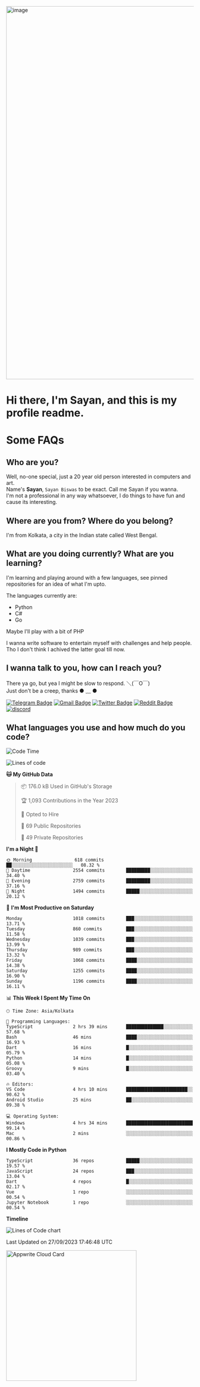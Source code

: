 <img src="https://github.com/Dank-del/Dank-del/assets/63096193/045e227e-4ef3-4c82-82b9-d22540fc40f7" alt="image" width="1000"/>


# **Hi there, I'm Sayan, and this is my profile readme.**
<!--  [![Profile views](https://gpvc.arturio.dev/dank-del)](https://github.com/dank-del) -->
# Some FAQs

## **Who are you?**

Well, no-one special, just a 20 year old person interested in computers and art. \
Name's **Sayan**, `Sayan Biswas` to be exact. Call me Sayan if you wanna. \
I'm not a professional in any way whatsoever, I do things to have fun and cause its interesting.

## **Where are you from? Where do you belong?**

I'm from Kolkata, a city in the Indian state called West Bengal.

## **What are you doing currently? What are you learning?**

I'm learning and playing around with a few languages, see pinned repositories for an idea of what I'm upto.

The languages currently are:

- Python
- C#
- Go

Maybe I'll play with a bit of PHP

I wanna write software to entertain myself with challenges and help people. \
Tho I don't think I achived the latter goal till now.

<!--## **Eww, I see a weeb profile.**

Can't help it, it's the best way to hide my face on this account
> Why do people hate weebs .-.

## **Cool, what more interests you?**

My interests are quite, weird. They're scattered all over the place. \
I've been fascinated by music and have studied it since the age of 6, I've performed on stage and on air but yeah now I've been away from that. I specialize in key instruments. \
Another thing that interests me is Media Production, aka, working with audio, video and broadcasting media.

> I just like art in general. also feeds the reason of me being obsessed with Japanese drawings (⋟ ﹏ ⋞)-->

## **I wanna talk to you, how can I reach you?**

There ya go, but yea I might be slow to respond. ＼(￣O￣) \
Just don't be a creep, thanks ● ﹏ ●

[![Telegram Badge](https://img.shields.io/badge/-dank_as_fuck-1ca0f1?style=flat-square&logo=telegram&logoColor=white&link=https://t.me/dank_as_fuck)](https://t.me/dank_as_fuck)
[![Gmail Badge](https://img.shields.io/badge/-sayan@asia.com-c14438?style=flat-square&logo=Gmail&logoColor=white&link=mailto:sayan@asia.com)](mailto:sayan@asia.com)
[![Twitter Badge](https://img.shields.io/twitter/follow/TheDankDel?style=social)](https://twitter.com/TheDankDel)
[![Reddit Badge](https://img.shields.io/reddit/user-karma/combined/dank_as_fuck_?style=social)](https://www.reddit.com/user/dank_as_fuck_/)
[![discord](https://discord-md-badge.vercel.app/api/shield/506536929152466945?style=social)](https://discordapp.com/users/506536929152466945)

## **What languages you use and how much do you code?**

<!--START_SECTION:waka-->
![Code Time](http://img.shields.io/badge/Code%20Time-1%2C217%20hrs%208%20mins-blue)

![Lines of code](https://img.shields.io/badge/From%20Hello%20World%20I%27ve%20Written-5.8%20million%20lines%20of%20code-blue)

**🐱 My GitHub Data** 

> 📦 176.0 kB Used in GitHub's Storage 
 > 
> 🏆 1,093 Contributions in the Year 2023
 > 
> 💼 Opted to Hire
 > 
> 📜 69 Public Repositories 
 > 
> 🔑 49 Private Repositories 
 > 
**I'm a Night 🦉** 

```text
🌞 Morning                618 commits         ██░░░░░░░░░░░░░░░░░░░░░░░   08.32 % 
🌆 Daytime                2554 commits        █████████░░░░░░░░░░░░░░░░   34.40 % 
🌃 Evening                2759 commits        █████████░░░░░░░░░░░░░░░░   37.16 % 
🌙 Night                  1494 commits        █████░░░░░░░░░░░░░░░░░░░░   20.12 % 
```
📅 **I'm Most Productive on Saturday** 

```text
Monday                   1018 commits        ███░░░░░░░░░░░░░░░░░░░░░░   13.71 % 
Tuesday                  860 commits         ███░░░░░░░░░░░░░░░░░░░░░░   11.58 % 
Wednesday                1039 commits        ███░░░░░░░░░░░░░░░░░░░░░░   13.99 % 
Thursday                 989 commits         ███░░░░░░░░░░░░░░░░░░░░░░   13.32 % 
Friday                   1068 commits        ████░░░░░░░░░░░░░░░░░░░░░   14.38 % 
Saturday                 1255 commits        ████░░░░░░░░░░░░░░░░░░░░░   16.90 % 
Sunday                   1196 commits        ████░░░░░░░░░░░░░░░░░░░░░   16.11 % 
```


📊 **This Week I Spent My Time On** 

```text
🕑︎ Time Zone: Asia/Kolkata

💬 Programming Languages: 
TypeScript               2 hrs 39 mins       ██████████████░░░░░░░░░░░   57.68 % 
Bash                     46 mins             ████░░░░░░░░░░░░░░░░░░░░░   16.93 % 
Dart                     16 mins             █░░░░░░░░░░░░░░░░░░░░░░░░   05.79 % 
Python                   14 mins             █░░░░░░░░░░░░░░░░░░░░░░░░   05.08 % 
Groovy                   9 mins              █░░░░░░░░░░░░░░░░░░░░░░░░   03.40 % 

🔥 Editors: 
VS Code                  4 hrs 10 mins       ███████████████████████░░   90.62 % 
Android Studio           25 mins             ██░░░░░░░░░░░░░░░░░░░░░░░   09.38 % 

💻 Operating System: 
Windows                  4 hrs 34 mins       █████████████████████████   99.14 % 
Mac                      2 mins              ░░░░░░░░░░░░░░░░░░░░░░░░░   00.86 % 
```

**I Mostly Code in Python** 

```text
TypeScript               36 repos            █████░░░░░░░░░░░░░░░░░░░░   19.57 % 
JavaScript               24 repos            ███░░░░░░░░░░░░░░░░░░░░░░   13.04 % 
Dart                     4 repos             █░░░░░░░░░░░░░░░░░░░░░░░░   02.17 % 
Vue                      1 repo              ░░░░░░░░░░░░░░░░░░░░░░░░░   00.54 % 
Jupyter Notebook         1 repo              ░░░░░░░░░░░░░░░░░░░░░░░░░   00.54 % 
```



**Timeline**

![Lines of Code chart](https://raw.githubusercontent.com/Dank-del/Dank-del/main/assets/bar_graph.png)


 Last Updated on 27/09/2023 17:46:48 UTC
<!--END_SECTION:waka-->

<!--## **Can I stalk your spotify?**

Um sure.

![OwO Spotify](https://spotify-recently-played-readme.vercel.app/api?user=31fdrsslnr7nvq4ytqwtw7c4rxfm&count=5)-->

<a href="https://cloud.appwrite.io/card/64773257171d49803c27">
	<img width="350" src="https://cloud.appwrite.io/v1/cards/cloud?userId=64773257171d49803c27" alt="Appwrite Cloud Card" />
</a>
